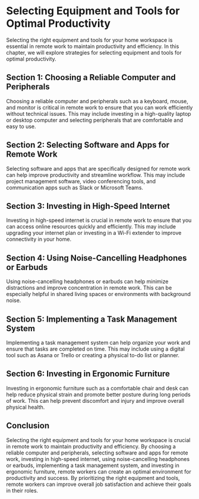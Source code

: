 Selecting Equipment and Tools for Optimal Productivity
=================================================================================================

Selecting the right equipment and tools for your home workspace is essential in remote work to maintain productivity and efficiency. In this chapter, we will explore strategies for selecting equipment and tools for optimal productivity.

Section 1: Choosing a Reliable Computer and Peripherals
-------------------------------------------------------

Choosing a reliable computer and peripherals such as a keyboard, mouse, and monitor is critical in remote work to ensure that you can work efficiently without technical issues. This may include investing in a high-quality laptop or desktop computer and selecting peripherals that are comfortable and easy to use.

Section 2: Selecting Software and Apps for Remote Work
------------------------------------------------------

Selecting software and apps that are specifically designed for remote work can help improve productivity and streamline workflow. This may include project management software, video conferencing tools, and communication apps such as Slack or Microsoft Teams.

Section 3: Investing in High-Speed Internet
-------------------------------------------

Investing in high-speed internet is crucial in remote work to ensure that you can access online resources quickly and efficiently. This may include upgrading your internet plan or investing in a Wi-Fi extender to improve connectivity in your home.

Section 4: Using Noise-Cancelling Headphones or Earbuds
-------------------------------------------------------

Using noise-cancelling headphones or earbuds can help minimize distractions and improve concentration in remote work. This can be especially helpful in shared living spaces or environments with background noise.

Section 5: Implementing a Task Management System
------------------------------------------------

Implementing a task management system can help organize your work and ensure that tasks are completed on time. This may include using a digital tool such as Asana or Trello or creating a physical to-do list or planner.

Section 6: Investing in Ergonomic Furniture
-------------------------------------------

Investing in ergonomic furniture such as a comfortable chair and desk can help reduce physical strain and promote better posture during long periods of work. This can help prevent discomfort and injury and improve overall physical health.

Conclusion
----------

Selecting the right equipment and tools for your home workspace is crucial in remote work to maintain productivity and efficiency. By choosing a reliable computer and peripherals, selecting software and apps for remote work, investing in high-speed internet, using noise-cancelling headphones or earbuds, implementing a task management system, and investing in ergonomic furniture, remote workers can create an optimal environment for productivity and success. By prioritizing the right equipment and tools, remote workers can improve overall job satisfaction and achieve their goals in their roles.
